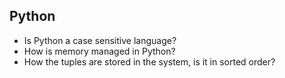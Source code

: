 ## Python

- Is Python a case sensitive language?
- How is memory managed in Python?
- How the tuples are stored in the system, is it in sorted order?
